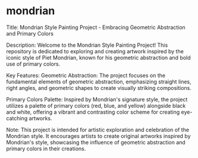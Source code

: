 # mondrian
Title: Mondrian Style Painting Project - Embracing Geometric Abstraction and Primary Colors

Description:
Welcome to the Mondrian Style Painting Project! This repository is dedicated to exploring and creating artwork inspired by the iconic style of Piet Mondrian, known for his geometric abstraction and bold use of primary colors.

Key Features:
Geometric Abstraction: The project focuses on the fundamental elements of geometric abstraction, emphasizing straight lines, right angles, and geometric shapes to create visually striking compositions.

Primary Colors Palette: Inspired by Mondrian's signature style, the project utilizes a palette of primary colors (red, blue, and yellow) alongside black and white, offering a vibrant and contrasting color scheme for creating eye-catching artworks.

Note: This project is intended for artistic exploration and celebration of the Mondrian style. It encourages artists to create original artworks inspired by Mondrian's style, showcasing the influence of geometric abstraction and primary colors in their creations.
